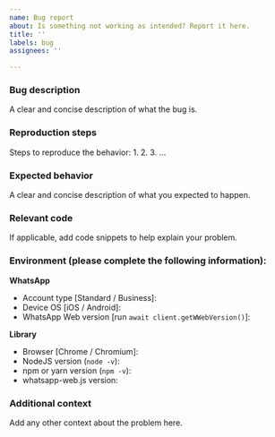 ```yaml
---
name: Bug report
about: Is something not working as intended? Report it here.
title: ''
labels: bug
assignees: ''

---
```


### Bug description
A clear and concise description of what the bug is.

### Reproduction steps
Steps to reproduce the behavior:
1. 
2.
3.
...

### Expected behavior 
A clear and concise description of what you expected to happen.

### Relevant code
If applicable, add code snippets to help explain your problem.

### Environment (please complete the following information):
**WhatsApp**
 - Account type [Standard / Business]:
 - Device OS [iOS / Android]:
 - WhatsApp Web version [run `await client.getWWebVersion()`]:

**Library**
 - Browser [Chrome / Chromium]:
 - NodeJS version (`node -v`):
 - npm or yarn version (`npm -v`):
 - whatsapp-web.js version:

### Additional context
Add any other context about the problem here.
